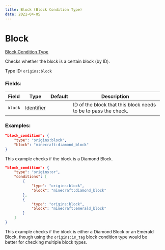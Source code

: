 ```yaml
---
title: Block (Block Condition Type)
date: 2021-04-05
---
```


# Block

[Block Condition Type](../block_condition_types.md)

Checks whether the block is a certain block (by ID).

Type ID: `origins:block`

### Fields:

Field  | Type | Default | Description
-------|------|---------|-------------
`block` | [Identifier](../data_types/identifier.md) | | ID of the block that this block needs to be to pass the check.

### Examples:
```json
"block_condition": {
    "type": "origins:block",
    "block": "minecraft:diamond_block"
}
```
This example checks if the block is a Diamond Block.

```json
"block_condition": {
    "type": "origins:or",
    "conditions": [
        {
            "type": "origins:block",
            "block": "minecraft:diamond_block"
        },
        {
            "type": "origins:block",
            "block": "minecraft:emerald_block"
        }
    ]
}
```
This example checks if the block is either a Diamond Block or an Emerald Block, though using the [`origins:in_tag`](../block_conditions/in_tag.md) block condition type would be better for checking multiple block types.